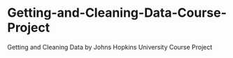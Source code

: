 # Getting-and-Cleaning-Data-Course-Project
Getting and Cleaning Data by Johns Hopkins University Course Project
